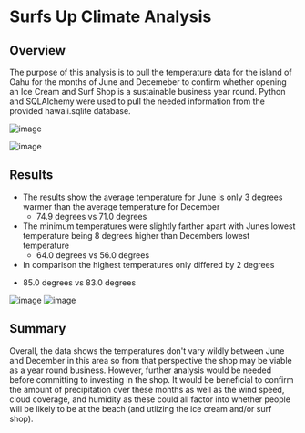 # Surfs Up Climate Analysis

## Overview

The purpose of this analysis is to pull the temperature data for the island of Oahu for the months of June and Decemeber to confirm whether opening an Ice Cream and Surf Shop is a sustainable business year round. Python and SQLAlchemy were used to pull the needed information from the provided hawaii.sqlite database.

![image](https://user-images.githubusercontent.com/107161421/184517844-5a04f5f2-b754-4420-aabb-e90c43f1c87f.png)

![image](https://user-images.githubusercontent.com/107161421/184517852-d905147e-a74b-4a3a-ad72-267b73a6f4f2.png)

## Results

* The results show the average temperature for June is only 3 degrees warmer than the average temperature for December
  - 74.9 degrees vs 71.0 degrees
* The minimum temperatures were slightly farther apart with Junes lowest temperature being 8 degrees higher than Decembers lowest temperature
  - 64.0 degrees vs 56.0 degrees
* In comparison the highest temperatures only differed by 2 degrees
 - 85.0 degrees vs 83.0 degrees
 
![image](https://user-images.githubusercontent.com/107161421/184517954-40a67d7b-0a95-46d3-aa62-31e423a4f8f4.png)
![image](https://user-images.githubusercontent.com/107161421/184517962-b10cf036-cee2-44a9-8c12-12cf83ad0005.png)

## Summary

Overall, the data shows the temperatures don't vary wildly between June and December in this area so from that perspective the shop may be viable as a year round business. However, further analysis would be needed before committing to investing in the shop. It would be beneficial to confirm the amount of precipitation over these months as well as the wind speed, cloud coverage, and humidity as these could all factor into whether people will be likely to be at the beach (and utlizing the ice cream and/or surf shop). 
